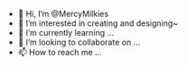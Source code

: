 - 👋 Hi, I’m @MercyMilkies
- 👀 I’m interested in creating and designing~
- 🌱 I’m currently learning ...
- 💞️ I’m looking to collaborate on ...
- 📫 How to reach me ...

<!---
MercyMilkies/MercyMilkies is a ✨ special ✨ repository because its `README.md` (this file) appears on your GitHub profile.
You can click the Preview link to take a look at your changes.
--->
